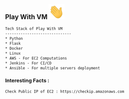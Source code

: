 ## Play With VM <img src="https://raw.githubusercontent.com/ABSphreak/ABSphreak/master/gifs/Hi.gif" width="50px"></h2>
```
Tech Stack of Play With VM
------------------------------
* Python 
* Flask
* Docker
* Linux
* AWS - For EC2 Computations
* Jenkins - For CI/CD
* Ansible - For multiple servers deployment
```

### Interesting Facts :
```
Check Public IP of EC2 : https://checkip.amazonaws.com
```
